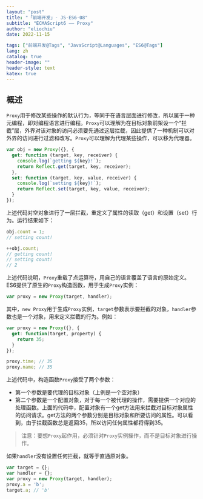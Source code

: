 ```yaml
---
layout: "post"
title: "「前端开发」- JS-ES6-08"
subtitle: "ECMAScript6 —— Proxy"
author: "eliochiu"
date: 2022-11-15

tags: ["前端开发@Tags", "JavaScript@Languages", "ES6@Tags"]
lang: zh
catalog: true
header-image: ""
header-style: text
katex: true
---
```


## 概述
`Proxy`用于修改某些操作的默认行为，等同于在语言层面进行修改，所以属于一种元编程，即对编程语言进行编程。`Proxy`可以理解为在目标对象前架设一个“拦截”层，外界对该对象的访问必须要先通过这层拦截，因此提供了一种机制可以对外界的访问进行过滤和改写。`Proxy`可以理解为代理某些操作，可以移为代理器。

```js
var obj = new Proxy({}, {
  get: function (target, key, receiver) {
    console.log(`getting ${key}!`);
    return Reflect.get(target, key, receiver);
  },
  set: function (target, key, value, receiver) {
    console.log(`setting ${key}!`);
    return Reflect.set(target, key, value, receiver);
  }
});
```

上述代码对空对象进行了一层拦截，重定义了属性的读取（get）和设置（set）行为。运行结果如下：
```js
obj.count = 1;
// setting count!

++obj.count;
// getting count!
// setting count!
// 2
```
上述代码说明，`Proxy`重载了点运算符，用自己的语言覆盖了语言的原始定义。ES6提供了原生的`Proxy`构造函数，用于生成`Proxy`实例：
```js
var proxy = new Proxy(target, handler);
```
其中，`new Proxy`用于生成`Proxy`实例，`target`参数表示要拦截的对象，`handler`参数也是一个对象，用来定义拦截的行为。例如：
```js
var proxy = new Proxy({}, {
  get: function(target, property) {
    return 35;
  }
});

proxy.time; // 35
proxy.name; // 35
```
上述代码中，构造函数`Proxy`接受了两个参数：
- 第一个参数是要代理的目标对象（上例是一个空对象）
- 第二个参数是一个配置对象，对于每一个被代理的操作，需要提供一个对应的处理函数。上面的代码中，配置对象有一个get方法用来拦截对目标对象属性的访问请求。get方法的两个参数分别是目标对象和所要访问的属性。可以看到，由于拦截函数总是返回35，所以访问任何属性都将得到35。

> 注意：要想`Proxy`起作用，必须针对`Proxy`实例操作，而不是目标对象进行操作。

如果`handler`没有设置任何拦截，就等于直通原对象。
```js
var target = {};
var handler = {};
var proxy = new Proxy(target, handler);
proxy.a = 'b';
target.a; // 'b'
```

## 


